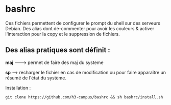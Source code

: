 # bashrc
Ces fichiers permettent  de configurer le prompt du shell sur des serveurs Debian.
Des alias dont dé-commenter pour avoir les couleurs & activer l'interaction pour la copy et le suppression de fichiers.

## Des alias pratiques sont définit :

**maj** ---> permet de faire des maj du systeme

**sp** --> recharger le fichier en cas de modification ou pour faire apparaître un résumé de l'état du système.

Installation :

  `git clone https://github.com/h3-campus/bashrc && sh bashrc/install.sh`

